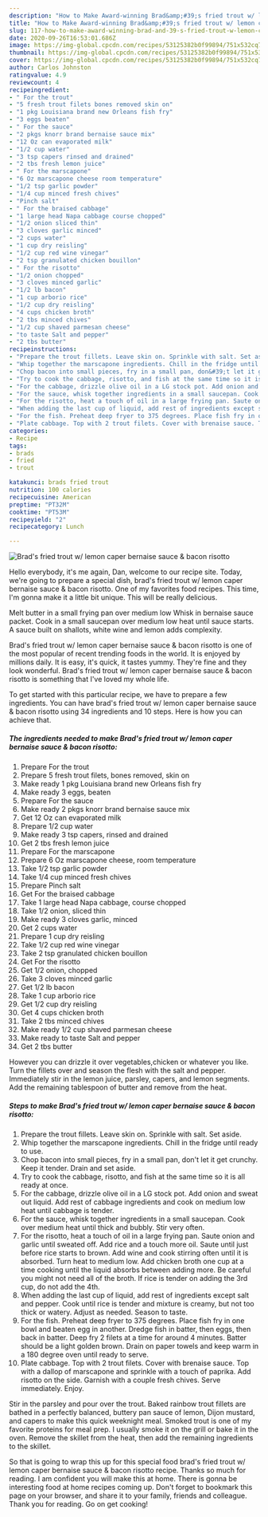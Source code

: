 ```yaml
---
description: "How to Make Award-winning Brad&amp;#39;s fried trout w/ lemon caper bernaise sauce &amp;amp; bacon risotto"
title: "How to Make Award-winning Brad&amp;#39;s fried trout w/ lemon caper bernaise sauce &amp;amp; bacon risotto"
slug: 117-how-to-make-award-winning-brad-and-39-s-fried-trout-w-lemon-caper-bernaise-sauce-and-amp-bacon-risotto
date: 2020-09-26T16:53:01.686Z
image: https://img-global.cpcdn.com/recipes/53125382b0f99894/751x532cq70/brads-fried-trout-w-lemon-caper-bernaise-sauce-bacon-risotto-recipe-main-photo.jpg
thumbnail: https://img-global.cpcdn.com/recipes/53125382b0f99894/751x532cq70/brads-fried-trout-w-lemon-caper-bernaise-sauce-bacon-risotto-recipe-main-photo.jpg
cover: https://img-global.cpcdn.com/recipes/53125382b0f99894/751x532cq70/brads-fried-trout-w-lemon-caper-bernaise-sauce-bacon-risotto-recipe-main-photo.jpg
author: Carlos Johnston
ratingvalue: 4.9
reviewcount: 4
recipeingredient:
- " For the trout"
- "5 fresh trout filets bones removed skin on"
- "1 pkg Louisiana brand new Orleans fish fry"
- "3 eggs beaten"
- " For the sauce"
- "2 pkgs knorr brand bernaise sauce mix"
- "12 Oz can evaporated milk"
- "1/2 cup water"
- "3 tsp capers rinsed and drained"
- "2 tbs fresh lemon juice"
- " For the marscapone"
- "6 Oz marscapone cheese room temperature"
- "1/2 tsp garlic powder"
- "1/4 cup minced fresh chives"
- "Pinch salt"
- " For the braised cabbage"
- "1 large head Napa cabbage course chopped"
- "1/2 onion sliced thin"
- "3 cloves garlic minced"
- "2 cups water"
- "1 cup dry reisling"
- "1/2 cup red wine vinegar"
- "2 tsp granulated chicken bouillon"
- " For the risotto"
- "1/2 onion chopped"
- "3 cloves minced garlic"
- "1/2 lb bacon"
- "1 cup arborio rice"
- "1/2 cup dry reisling"
- "4 cups chicken broth"
- "2 tbs minced chives"
- "1/2 cup shaved parmesan cheese"
- "to taste Salt and pepper"
- "2 tbs butter"
recipeinstructions:
- "Prepare the trout fillets. Leave skin on. Sprinkle with salt. Set aside."
- "Whip together the marscapone ingredients. Chill in the fridge until ready to use."
- "Chop bacon into small pieces, fry in a small pan, don&#39;t let it get crunchy. Keep it tender. Drain and set aside."
- "Try to cook the cabbage, risotto, and fish at the same time so it is all ready at once."
- "For the cabbage, drizzle olive oil in a LG stock pot. Add onion and sweat out liquid. Add rest of cabbage ingredients and cook on medium low heat until cabbage is tender."
- "For the sauce, whisk together ingredients in a small saucepan. Cook over medium heat until thick and bubbly. Stir very often."
- "For the risotto, heat a touch of oil in a large frying pan. Saute onion and garlic until sweated off. Add rice and a touch more oil. Saute until just before rice starts to brown. Add wine and cook stirring often until it is absorbed. Turn heat to medium low. Add chicken broth one cup at a time cooking until the liquid absorbs between adding more. Be careful you might not need all of the broth. If rice is tender on adding the 3rd cup, do not add the 4th."
- "When adding the last cup of liquid, add rest of ingredients except salt and pepper. Cook until rice is tender and mixture is creamy, but not too thick or watery. Adjust as needed. Season to taste."
- "For the fish. Preheat deep fryer to 375 degrees. Place fish fry in one bowl and beaten egg in another. Dredge fish in batter, then eggs, then back in batter. Deep fry 2 filets at a time for around 4 minutes. Batter should be a light golden brown. Drain on paper towels and keep warm in a 180 degree oven until ready to serve."
- "Plate cabbage. Top with 2 trout filets. Cover with brenaise sauce. Top with a dallop of marscapone and sprinkle with a touch of paprika. Add risotto on the side. Garnish with a couple fresh chives. Serve immediately. Enjoy."
categories:
- Recipe
tags:
- brads
- fried
- trout

katakunci: brads fried trout 
nutrition: 100 calories
recipecuisine: American
preptime: "PT32M"
cooktime: "PT53M"
recipeyield: "2"
recipecategory: Lunch

---
```



![Brad&#39;s fried trout w/ lemon caper bernaise sauce &amp; bacon risotto](https://img-global.cpcdn.com/recipes/53125382b0f99894/751x532cq70/brads-fried-trout-w-lemon-caper-bernaise-sauce-bacon-risotto-recipe-main-photo.jpg)

Hello everybody, it's me again, Dan, welcome to our recipe site. Today, we're going to prepare a special dish, brad&#39;s fried trout w/ lemon caper bernaise sauce &amp; bacon risotto. One of my favorites food recipes. This time, I'm gonna make it a little bit unique. This will be really delicious.

Melt butter in a small frying pan over medium low Whisk in bernaise sauce packet. Cook in a small saucepan over medium low heat until sauce starts. A sauce built on shallots, white wine and lemon adds complexity.

Brad&#39;s fried trout w/ lemon caper bernaise sauce &amp; bacon risotto is one of the most popular of recent trending foods in the world. It is enjoyed by millions daily. It is easy, it's quick, it tastes yummy. They're fine and they look wonderful. Brad&#39;s fried trout w/ lemon caper bernaise sauce &amp; bacon risotto is something that I've loved my whole life.


To get started with this particular recipe, we have to prepare a few ingredients. You can have brad&#39;s fried trout w/ lemon caper bernaise sauce &amp; bacon risotto using 34 ingredients and 10 steps. Here is how you can achieve that.

<!--inarticleads1-->

##### The ingredients needed to make Brad&#39;s fried trout w/ lemon caper bernaise sauce &amp; bacon risotto:

1. Prepare  For the trout
1. Prepare 5 fresh trout filets, bones removed, skin on
1. Make ready 1 pkg Louisiana brand new Orleans fish fry
1. Make ready 3 eggs, beaten
1. Prepare  For the sauce
1. Make ready 2 pkgs knorr brand bernaise sauce mix
1. Get 12 Oz can evaporated milk
1. Prepare 1/2 cup water
1. Make ready 3 tsp capers, rinsed and drained
1. Get 2 tbs fresh lemon juice
1. Prepare  For the marscapone
1. Prepare 6 Oz marscapone cheese, room temperature
1. Take 1/2 tsp garlic powder
1. Take 1/4 cup minced fresh chives
1. Prepare Pinch salt
1. Get  For the braised cabbage
1. Take 1 large head Napa cabbage, course chopped
1. Take 1/2 onion, sliced thin
1. Make ready 3 cloves garlic, minced
1. Get 2 cups water
1. Prepare 1 cup dry reisling
1. Take 1/2 cup red wine vinegar
1. Take 2 tsp granulated chicken bouillon
1. Get  For the risotto
1. Get 1/2 onion, chopped
1. Take 3 cloves minced garlic
1. Get 1/2 lb bacon
1. Take 1 cup arborio rice
1. Get 1/2 cup dry reisling
1. Get 4 cups chicken broth
1. Take 2 tbs minced chives
1. Make ready 1/2 cup shaved parmesan cheese
1. Make ready to taste Salt and pepper
1. Get 2 tbs butter


However you can drizzle it over vegetables,chicken or whatever you like. Turn the fillets over and season the flesh with the salt and pepper. Immediately stir in the lemon juice, parsley, capers, and lemon segments. Add the remaining tablespoon of butter and remove from the heat. 

<!--inarticleads2-->

##### Steps to make Brad&#39;s fried trout w/ lemon caper bernaise sauce &amp; bacon risotto:

1. Prepare the trout fillets. Leave skin on. Sprinkle with salt. Set aside.
1. Whip together the marscapone ingredients. Chill in the fridge until ready to use.
1. Chop bacon into small pieces, fry in a small pan, don&#39;t let it get crunchy. Keep it tender. Drain and set aside.
1. Try to cook the cabbage, risotto, and fish at the same time so it is all ready at once.
1. For the cabbage, drizzle olive oil in a LG stock pot. Add onion and sweat out liquid. Add rest of cabbage ingredients and cook on medium low heat until cabbage is tender.
1. For the sauce, whisk together ingredients in a small saucepan. Cook over medium heat until thick and bubbly. Stir very often.
1. For the risotto, heat a touch of oil in a large frying pan. Saute onion and garlic until sweated off. Add rice and a touch more oil. Saute until just before rice starts to brown. Add wine and cook stirring often until it is absorbed. Turn heat to medium low. Add chicken broth one cup at a time cooking until the liquid absorbs between adding more. Be careful you might not need all of the broth. If rice is tender on adding the 3rd cup, do not add the 4th.
1. When adding the last cup of liquid, add rest of ingredients except salt and pepper. Cook until rice is tender and mixture is creamy, but not too thick or watery. Adjust as needed. Season to taste.
1. For the fish. Preheat deep fryer to 375 degrees. Place fish fry in one bowl and beaten egg in another. Dredge fish in batter, then eggs, then back in batter. Deep fry 2 filets at a time for around 4 minutes. Batter should be a light golden brown. Drain on paper towels and keep warm in a 180 degree oven until ready to serve.
1. Plate cabbage. Top with 2 trout filets. Cover with brenaise sauce. Top with a dallop of marscapone and sprinkle with a touch of paprika. Add risotto on the side. Garnish with a couple fresh chives. Serve immediately. Enjoy.


Stir in the parsley and pour over the trout. Baked rainbow trout fillets are bathed in a perfectly balanced, buttery pan sauce of lemon, Dijon mustard, and capers to make this quick weeknight meal. Smoked trout is one of my favorite proteins for meal prep. I usually smoke it on the grill or bake it in the oven. Remove the skillet from the heat, then add the remaining ingredients to the skillet. 

So that is going to wrap this up for this special food brad&#39;s fried trout w/ lemon caper bernaise sauce &amp; bacon risotto recipe. Thanks so much for reading. I am confident you will make this at home. There is gonna be interesting food at home recipes coming up. Don't forget to bookmark this page on your browser, and share it to your family, friends and colleague. Thank you for reading. Go on get cooking!
